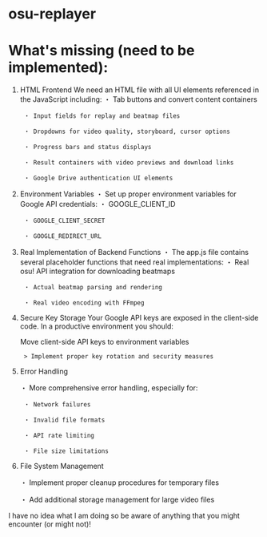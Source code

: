 # osu-replayer

# What's missing (need to be implemented):
1. HTML Frontend
	We need an HTML file with all UI elements referenced in the JavaScript including:
		・ Tab buttons and convert content containers

		・ Input fields for replay and beatmap files

		・ Dropdowns for video quality, storyboard, cursor options

		・ Progress bars and status displays

		・ Result containers with video previews and download links

		・ Google Drive authentication UI elements


2. Environment Variables
	・ Set up proper environment variables for Google API credentials:
		・ GOOGLE_CLIENT_ID
 
		・ GOOGLE_CLIENT_SECRET

		・ GOOGLE_REDIRECT_URL
  

3. Real Implementation of Backend Functions
	・ The app.js file contains several placeholder functions that need real implementations:
		・ Real osu! API integration for downloading beatmaps

		・ Actual beatmap parsing and rendering

		・ Real video encoding with FFmpeg

		
4. Secure Key Storage
	Your Google API keys are exposed in the client-side code. In a productive environment you should:

	Move client-side API keys to environment variables
 
		> Implement proper key rotation and security measures

		
5. Error Handling

	・ More comprehensive error handling, especially for:


		・ Network failures

		・ Invalid file formats

		・ API rate limiting

		・ File size limitations
		
6. File System Management

	・ Implement proper cleanup procedures for temporary files

	・ Add additional storage management for large video files


I have no idea what I am doing so be aware of anything that you might encounter (or might not)!
